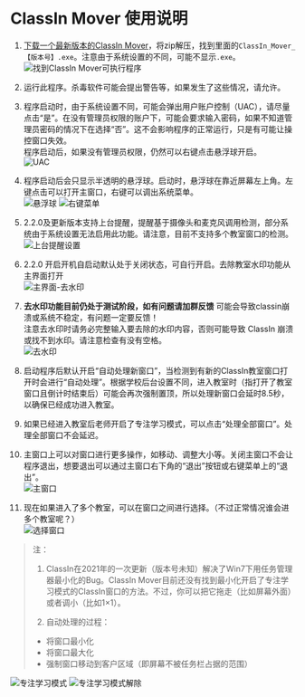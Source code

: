 # ClassIn Mover 使用说明

1. [下载一个最新版本的ClassIn Mover](https://classin-mover.pages.dev/)，将zip解压，找到里面的`ClassIn_Mover_【版本号】.exe`。注意由于系统设置的不同，可能不显示`.exe`。<br>
![找到ClassIn Mover可执行程序](img/5.jpg)

2. 运行此程序。杀毒软件可能会提出警告等，如果发生了这些情况，请允许。

3. 程序启动时，由于系统设置不同，可能会弹出用户账户控制（UAC），请尽量点击“是”。在没有管理员权限的账户下，可能会要求输入密码，如果不知道管理员密码的情况下在选择“否”。这不会影响程序的正常运行，只是有可能让操控窗口失效。<br>程序启动后，如果没有管理员权限，仍然可以右键点击悬浮球开启。<br>
![UAC](img/6.jpg)

4. 程序启动后会只显示半透明的悬浮球。启动时，悬浮球在靠近屏幕左上角。左键点击可以打开主窗口，右键可以调出系统菜单。<br>
![悬浮球](img/2.jpg) ![右键菜单](img/3.jpg)

5. 2.2.0及更新版本支持上台提醒，提醒基于摄像头和麦克风调用检测，部分系统由于系统设置无法启用此功能。请注意，目前不支持多个教室窗口的检测。<br>
![上台提醒设置](img/9.jpg) 

6. 2.2.0 开启开机自启动默认处于关闭状态，可自行开启。去除教室水印功能从主界面打开<br>
![主界面-去水印](img/10.jpg)

7. **去水印功能目前仍处于测试阶段，如有问题请加群反馈** 可能会导致classin崩溃或系统不稳定，有问题一定要反馈！<br>注意去水印时请务必完整输入要去除的水印内容，否则可能导致 ClassIn 崩溃或找不到水印。请注意检查有没有空格。<br>
![去水印](img/11.jpg) 

8. 启动程序后默认开启“自动处理新窗口”，当检测到有新的ClassIn教室窗口打开时会进行“自动处理”。根据学校后台设置不同，进入教室时（指打开了教室窗口且倒计时结束后）可能会再次强制置顶，所以处理新窗口会延时8.5秒，以确保已经成功进入教室。

9. 如果已经进入教室后老师开启了专注学习模式，可以点击“处理全部窗口”。处理全部窗口不会延迟。

10. 主窗口上可以对窗口进行更多操作，如移动、调整大小等。关闭主窗口不会让程序退出，想要退出可以通过主窗口右下角的“退出”按钮或右键菜单上的“退出”。<br>
![主窗口](img/8.jpg)

11. 现在如果进入了多个教室，可以在窗口之间进行选择。（不过正常情况谁会进多个教室呢？）<br>
![选择窗口](img/7.jpg)

> 注：
>
> 1. ClassIn在2021年的一次更新（版本号未知）解决了Win7下用任务管理器最小化的Bug。ClassIn Mover目前还没有找到最小化开启了专注学习模式的ClassIn窗口的方法。不过，你可以把它拖走（比如屏幕外面）或者调小（比如1×1）。
>
> 2. 自动处理的过程：
> - 将窗口最小化
> - 将窗口最大化
> - 强制窗口移动到客户区域（即屏幕不被任务栏占据的范围）

![专注学习模式](img/1.jpg)
![专注学习模式解除](img/4.jpg)